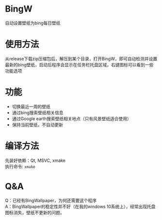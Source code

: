 # BingW  
自动设置壁纸为bing每日壁纸  

# 使用方法
从release下载zip压缩包后，解压到某个目录，打开BingW，即可自动检测并设置最新的bing壁纸，启动后程序会显示在任务栏托盘区域，右键图标可以看到一些功能选项  

# 功能  
* 切换最近一周的壁纸  
* 通过bing搜索壁纸相关信息  
* 通过Google earth搜索壁纸相关地点（只有风景壁纸适合使用）  
* 保持当前壁纸，不自动更新  

# 编译方法
先装好依赖：Qt, MSVC, xmake  
执行命令: `xmake`

# Q&A
Q：已经有BingWallpaper，为何还需要这个程序  
A：BingWallpaper的稳定性并不好（在我的windows 10系统上），经常出现托盘图标消失，壁纸不更新的问题。  